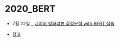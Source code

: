 # 2020_BERT

* 7월 22일 _ [네이버 영화리뷰 감정분석 with BERT 실습]( )


* [참고](https://colab.research.google.com/drive/1tIf0Ugdqg4qT7gcxia3tL7und64Rv1dP#scrollTo=i45d7E0L8bZ_) 
